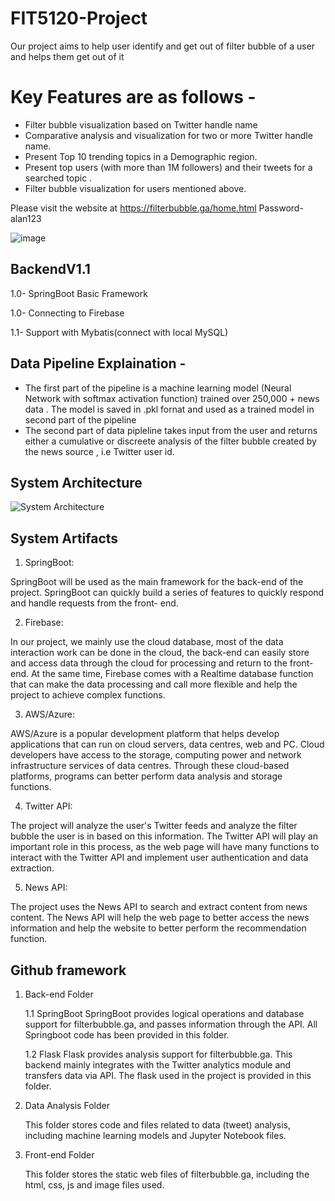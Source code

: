 # FIT5120-Project
Our project aims to help user identify and get out of filter bubble of a user and helps them get out of it

# Key Features are as follows - 
* Filter bubble visualization based on Twitter handle name 
* Comparative analysis and visualization for two or more Twitter handle name. 
* Present Top 10 trending topics in a Demographic region.
* Present top users (with more than 1M followers) and their tweets for a searched topic .
* Filter bubble visualization for users mentioned above.

Please visit the website at https://filterbubble.ga/home.html   Password- alan123

![image](https://user-images.githubusercontent.com/43739144/123903585-4fbb1980-d9b2-11eb-9401-e06b9f849267.png)


## BackendV1.1 
 
1.0- SpringBoot Basic Framework 

1.0- Connecting to Firebase 

1.1- Support with Mybatis(connect with local MySQL)

## Data Pipeline Explaination - 

* The first part of the pipeline is a machine learning model (Neural Network with softmax activation function) trained over 250,000 + news data . The model is saved in .pkl fornat and used as a trained model in second part of the pipeline
* The second part of data pipleline takes input from the user and returns either a cumulative or discreete analysis of the filter bubble created by the news source , i.e Twitter user id.

## System Architecture 
![System Architecture](https://i.imgur.com/dHyEcFB.png)


## System Artifacts
1. SpringBoot:

SpringBoot will be used as the main framework for the back-end of the project. SpringBoot can quickly build a series of features to quickly respond and handle requests from the front- end.

2. Firebase:

In our project, we mainly use the cloud database, most of the data interaction work can be done in the cloud, the back-end can easily store and access data through the cloud for processing and return to the front-end. At the same time, Firebase comes with a Realtime database function that can make the data processing and call more flexible and help the project to achieve complex functions.

3. AWS/Azure:

AWS/Azure is a popular development platform that helps develop applications that can run on cloud servers, data centres, web and PC. Cloud developers have access to the storage, computing power and network infrastructure services of data centres. Through these cloud-based platforms, programs can better perform data analysis and storage functions.

4. Twitter API:

The project will analyze the user's Twitter feeds and analyze the filter bubble the user is in based on this information. The Twitter API will play an important role in this process, as the web page will have many functions to interact with the Twitter API and implement user authentication and data extraction.

5. News API:

The project uses the News API to search and extract content from news content. The News API will help the web page to better access the news information and help the website to better perform the recommendation function.

## Github framework

1. Back-end Folder

   1.1  SpringBoot
     SpringBoot provides logical operations and database support for filterbubble.ga, and passes information through the API.  All Springboot code has been provided in this folder.

   1.2  Flask
     Flask provides analysis support for filterbubble.ga. This backend mainly integrates with the Twitter analytics module and transfers data via API. The flask used in the project   is provided in this folder.

 2. Data Analysis Folder

     This folder stores code and files related to data (tweet) analysis, including machine learning models and Jupyter Notebook files.

 3. Front-end Folder

     This folder stores the static web files of filterbubble.ga, including the html, css, js and image files used.
